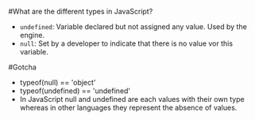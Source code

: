 #What are the different types in JavaScript?
* `undefined`: Variable declared but not assigned any value. Used by the engine.
* `null`: Set by a developer to indicate that there is no value vor this variable.

#Gotcha
* typeof(null) == 'object'
* typeof(undefined) == 'undefined'
* In JavaScript null and undefined are each values with their own type whereas in other languages they represent the 
absence of values.